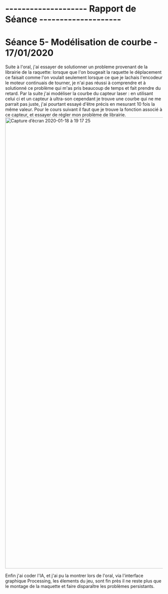 #                                        -------------------- Rapport de Séance --------------------





# Séance 5- Modélisation de courbe - 17/01/2020

Suite à l'oral, j'ai essayer de solutionner un probleme provenant de la librairie de la raquette: lorsque que l'on bougeait la raquette le déplacement ce faisait comme l'on voulait seulement lorsque ce que je lachais l'encodeur le moteur continuais de tourner, je n'ai pas réussi à comprendre et à solutionné ce problème qui m'as pris beaucoup de temps et fait prendre du retard.
Par la suite j'ai modéliser la courbe du capteur laser : en utilisant celui ci et un capteur à ultra-son cependant je trouve une courbe qui ne me parrait pas juste, j'ai pourtant essayé d'être précis en mesurant 10 fois la même valeur.
Pour le cours suivant il faut que je trouve la fonction associé à ce capteur, et essayer de régler mon problème de librairie. 
<img width="1440" alt="Capture d’écran 2020-01-18 à 19 17 25" src="https://user-images.githubusercontent.com/57043613/72668521-214cb700-3a28-11ea-9db8-e6adb711fd10.png">


Enfin j'ai coder l'IA, et j'ai pu la montrer lors de l'oral, via l'interface graphique Processing, les élements du jeu, sont fin près il ne reste plus que le montage de la maquette et faire disparaître les problèmes persistants. 
